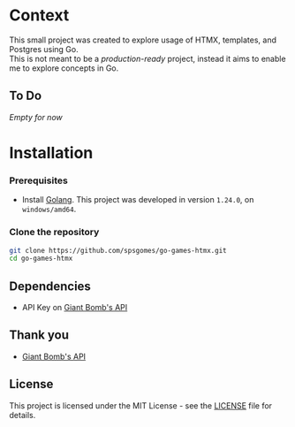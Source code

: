 # Context

This small project was created to explore usage of HTMX, templates, and Postgres using Go.\
This is not meant to be a *production-ready* project, instead it aims to enable me to explore concepts in Go.

## To Do
*Empty for now*

# Installation

### Prerequisites
- Install [Golang](https://go.dev/dl/). This project was developed in version `1.24.0`, on `windows/amd64`.

### Clone the repository
```sh
git clone https://github.com/spsgomes/go-games-htmx.git
cd go-games-htmx
```

## Dependencies
- API Key on [Giant Bomb's API](https://www.giantbomb.com/api)

## Thank you
- [Giant Bomb's API](https://www.giantbomb.com/api)

## License
This project is licensed under the MIT License - see the [LICENSE](LICENSE) file for details.
